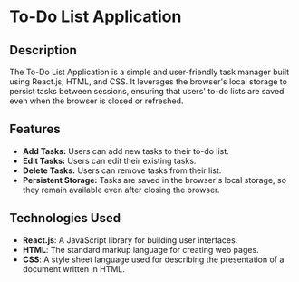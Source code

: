 # To-Do List Application

## Description
The To-Do List Application is a simple and user-friendly task manager built using React.js, HTML, and CSS. It leverages the browser's local storage to persist tasks between sessions, ensuring that users' to-do lists are saved even when the browser is closed or refreshed.

## Features
- **Add Tasks:** Users can add new tasks to their to-do list.
- **Edit Tasks:** Users can edit their existing tasks.
- **Delete Tasks:** Users can remove tasks from their list.
- **Persistent Storage:** Tasks are saved in the browser's local storage, so they remain available even after closing the browser.

## Technologies Used
- **React.js**: A JavaScript library for building user interfaces.
- **HTML**: The standard markup language for creating web pages.
- **CSS**: A style sheet language used for describing the presentation of a document written in HTML.


